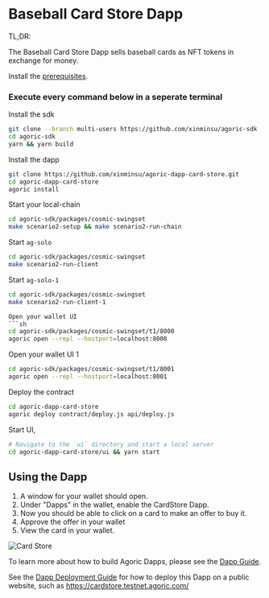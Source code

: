 # Baseball Card Store Dapp

TL;DR:

The Baseball Card Store Dapp sells baseball cards as NFT tokens in
exchange for money.

Install the
[prerequisites](https://agoric.com/documentation/getting-started/before-using-agoric.html).

### Execute every command below in a seperate terminal

Install the sdk
```sh
git clone --branch multi-users https://github.com/xinminsu/agoric-sdk
cd agoric-sdk
yarn && yarn build
```

Install the dapp
```sh
git clone https://github.com/xinminsu/agoric-dapp-card-store.git
cd agoric-dapp-card-store
agoric install
```

Start your local-chain
```sh
cd agoric-sdk/packages/cosmic-swingset
make scenario2-setup && make scenario2-run-chain
```

Start `ag-solo`
```sh
cd agoric-sdk/packages/cosmic-swingset
make scenario2-run-client
```

Start `ag-solo-1`
```sh
cd agoric-sdk/packages/cosmic-swingset
make scenario2-run-client-1

Open your wallet UI
```sh
cd agoric-sdk/packages/cosmic-swingset/t1/8000
agoric open --repl --hostport=localhost:8000
```

Open your wallet UI 1
```sh
cd agoric-sdk/packages/cosmic-swingset/t1/8001
agoric open --repl --hostport=localhost:8001
```

Deploy the contract
```sh
cd agoric-dapp-card-store
agoric deploy contract/deploy.js api/deploy.js
```

Start UI, 
```sh
# Navigate to the `ui` directory and start a local server
cd agoric-dapp-card-store/ui && yarn start
```

## Using the Dapp

1. A window for your wallet should open.
4. Under "Dapps" in the wallet, enable the CardStore Dapp.
5. Now you should be able to click on a card to make an offer to buy
   it.
6. Approve the offer in your wallet
7. View the card in your wallet.

![Card Store](./readme-assets/card-store.png)

To learn more about how to build Agoric Dapps, please see the [Dapp Guide](https://agoric.com/documentation/dapps/).

See the [Dapp Deployment Guide](https://github.com/Agoric/agoric-sdk/wiki/Dapp-Deployment-Guide) for how to deploy this Dapp on a public website, such as https://cardstore.testnet.agoric.com/
